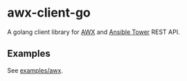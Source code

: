 # awx-client-go

A golang client library for [AWX](https://github.com/ansible/awx) and [Ansible Tower](https://www.ansible.com/products/tower) REST API.

## Examples

See [examples/awx](examples/awx).
